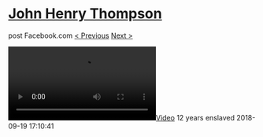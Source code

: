 # [John Henry Thompson](../README.md)
post Facebook.com
[< Previous](2018-09-20-2.md) [Next >](2018-09-19-2.md)

[![](../media/2018-09-19/12-years-enslaved.mp4)](../README.md)
12 years enslaved
2018-09-19 17:10:41